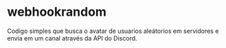 # webhookrandom

Codigo simples que busca o avatar de usuarios aleátorios em servidores e envia em um canal através da API do Discord.
